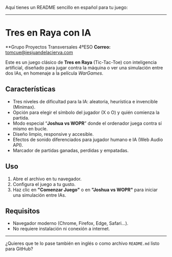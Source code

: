 Aquí tienes un README sencillo en español para tu juego:

---

# Tres en Raya con IA

**Grupo Proyectos Transversales 4ºESO 
**Correo:** tomcue@iesjuandelacierva.com  

Este es un juego clásico de **Tres en Raya** (Tic-Tac-Toe) con inteligencia artificial, diseñado para jugar contra la máquina o ver una simulación entre dos IAs, en homenaje a la película *WarGames*.

## Características

- Tres niveles de dificultad para la IA: aleatoria, heurística e invencible (Minimax).
- Opción para elegir el símbolo del jugador (X o O) y quién comienza la partida.
- Modo especial “**Joshua vs WOPR**” donde el ordenador juega contra sí mismo en bucle.
- Diseño limpio, responsive y accesible.
- Efectos de sonido diferenciados para jugador humano e IA (Web Audio API).
- Marcador de partidas ganadas, perdidas y empatadas.

## Uso

1. Abre el archivo  en tu navegador.
2. Configura el juego a tu gusto.
3. Haz clic en **"Comenzar Juego"** o en **"Joshua vs WOPR"** para iniciar una simulación entre IAs.

## Requisitos

- Navegador moderno (Chrome, Firefox, Edge, Safari…).
- No requiere instalación ni conexión a internet.

---

¿Quieres que te lo pase también en inglés o como archivo `README.md` listo para GitHub?